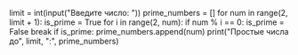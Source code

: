 limit = int(input("Введите число: "))
prime_numbers = []
for num in range(2, limit + 1):
    is_prime = True
    for i in range(2, num):
        if num % i == 0:
            is_prime = False
            break
    if is_prime:
        prime_numbers.append(num)
print("Простые числа до", limit, ":", prime_numbers)
